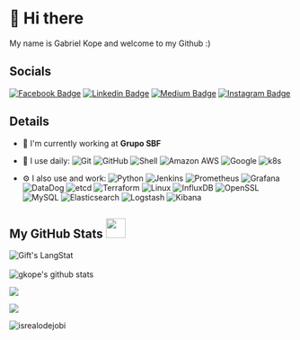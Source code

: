 # 👋 Hi there

My name is Gabriel Kope and welcome to my Github :)

## Socials

[![Facebook Badge](https://img.shields.io/badge/-gabriel.kope-blue?style=plastic&logo=Facebook&logoColor=white&link=https://www.facebook.com/gabriel.kope/)](https://www.facebook.com/gabriel.kope/)
[![Linkedin Badge](https://img.shields.io/badge/-gabrielkope-blue?style=plastic&logo=Linkedin&logoColor=white&link=https://www.linkedin.com/in/gabrielkope/)](https://www.linkedin.com/in/gabrielkope/)
[![Medium Badge](https://img.shields.io/badge/-@gkope-black?style=plastic&labelColor=000000&logo=Medium&link=https://medium.com/@gkope/)](https://medium.com/@gkope)
[![Instagram Badge](https://img.shields.io/badge/-gabrielkope-purple?style=plastic&logo=instagram&logoColor=white&link=https://instagram.com/gabrielkope/)](https://instagram.com/gabrielkope)

## Details

- 🏢 I'm currently working at **Grupo SBF**
- 🚀 I use daily:
  ![Git](https://img.shields.io/badge/-Git-black?style=plastic&logo=git)
  ![GitHub](https://img.shields.io/badge/-GitHub-181717?style=plastic&logo=github)
  ![Shell](https://img.shields.io/badge/-Shell-blasck?style=plastic&logo=Shell)
  ![Amazon AWS](https://img.shields.io/badge/Amazon%20AWS-232F3E?style=plastic&logo=amazon-aws)
  ![Google](https://img.shields.io/badge/GCP-232F3E?style=plastic&logo=Google)
  ![k8s](https://img.shields.io/badge/k8s-232F3E?style=plastic&logo=kubernetes)
 
- ⚙️ I also use and work: ![Python](https://img.shields.io/badge/-python-394989?style=plastic&logo=Python)  ![Jenkins](https://img.shields.io/badge/-Jenkins-black?style=plastic&logo=Jenkins) ![Prometheus](https://img.shields.io/badge/-prometheus-394989?style=plastic&logo=Prometheus) ![Grafana](https://img.shields.io/badge/-grafana-394989?style=plastic&logo=Grafana) ![DataDog](https://img.shields.io/badge/-datadog-394989?style=plastic&logo=DataDog) ![etcd](https://img.shields.io/badge/-etcd-394989?style=plastic&logo=etcd) ![Terraform](https://img.shields.io/badge/-terraform-394989?style=plastic&logo=Terraform) 
![Linux](https://img.shields.io/badge/Linux-black?style=flat-square&logo=linux)
![InfluxDB](https://img.shields.io/badge/InfluxDB-black?style=flat-square&logo=influxdb)
![OpenSSL](https://img.shields.io/badge/OpenSSL-black?style=flat-square&logo=openssl)
![MySQL](https://img.shields.io/badge/-MySQL-black?style=flat-square&logo=mysql)
![Elasticsearch](https://img.shields.io/badge/Elasticsearch-005571?style=flat-square&logo=elasticsearch)
![Logstash](https://img.shields.io/badge/Logstash-005571?style=flat-square&logo=logstash)
![Kibana](https://img.shields.io/badge/Kibana-005571?style=flat-square&logo=kibana)


##  My GitHub Stats <img src = "https://i.pinimg.com/originals/65/c4/f4/65c4f452571be1261e9c623f7da488ac.gif" width = 35px> 
 
 <div>
   <img align="center" src="https://github-readme-streak-stats.herokuapp.com/?user=gkope" alt="Gift's LangStat" />
</div>
<br>


<img align="center" src="https://github-readme-stats.vercel.app/api?username=gkope&show_icons=true&include_all_commits=true&theme=radical" alt="gkope's github stats" />

![](https://github-profile-summary-cards.vercel.app/api/cards/profile-details?username=gkope&theme=github_dark)

![](https://github-profile-summary-cards.vercel.app/api/cards/productive-time?username=gkope&theme=github_dark)

<p align="left"> <img src="https://komarev.com/ghpvc/?username=gkope&label=Profile%20views&color=0e75b6&style=flat" alt="isrealodejobi" />
</p>

##
